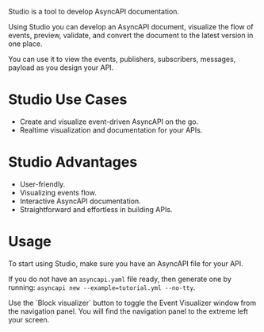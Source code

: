 Studio is a tool to develop AsyncAPI documentation. 

Using Studio you can develop an AsyncAPI document, visualize the flow of events, preview, validate, and convert the document to the latest version in one place.

You can use it to view the events, publishers, subscribers, messages, payload as you design your API.

# Studio Use Cases

- Create and visualize event-driven AsyncAPI on the go.
- Realtime visualization and documentation for your APIs.


# Studio Advantages 
- User-friendly.
- Visualizing events flow.
- Interactive AsyncAPI documentation.
- Straightforward and effortless in building APIs.


# Usage

To start using Studio, make sure you have an AsyncAPI file for your API. 
<Remember>

If you do not have an `asyncapi.yaml` file ready, then generate one by running: 
`asyncapi new --example=tutorial.yml --no-tty`.

</Remember>
Use the `Block visualizer` button to toggle the Event Visualizer window from the navigation panel. You will find the navigation panel to the extreme left your screen. 